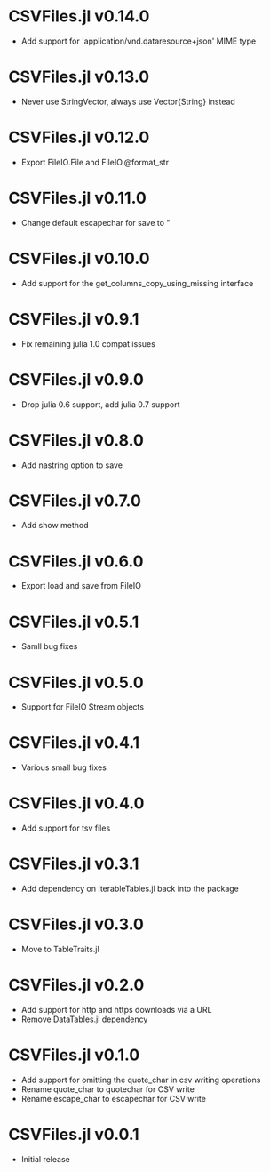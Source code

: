 # CSVFiles.jl v0.14.0
* Add support for 'application/vnd.dataresource+json' MIME type

# CSVFiles.jl v0.13.0
* Never use StringVector, always use Vector{String} instead

# CSVFiles.jl v0.12.0
* Export FileIO.File and FileIO.@format_str

# CSVFiles.jl v0.11.0
* Change default escapechar for save to "

# CSVFiles.jl v0.10.0
* Add support for the get_columns_copy_using_missing interface

# CSVFiles.jl v0.9.1
* Fix remaining julia 1.0 compat issues

# CSVFiles.jl v0.9.0
* Drop julia 0.6 support, add julia 0.7 support

# CSVFiles.jl v0.8.0
* Add nastring option to save

# CSVFiles.jl v0.7.0
* Add show method

# CSVFiles.jl v0.6.0
* Export load and save from FileIO

# CSVFiles.jl v0.5.1
* Samll bug fixes

# CSVFiles.jl v0.5.0
* Support for FileIO Stream objects

# CSVFiles.jl v0.4.1
* Various small bug fixes

# CSVFiles.jl v0.4.0
* Add support for tsv files

# CSVFiles.jl v0.3.1
* Add dependency on IterableTables.jl back into the package

# CSVFiles.jl v0.3.0
* Move to TableTraits.jl

# CSVFiles.jl v0.2.0
* Add support for http and https downloads via a URL
* Remove DataTables.jl dependency

# CSVFiles.jl v0.1.0
* Add support for omitting the quote_char in csv writing operations
* Rename quote_char to quotechar for CSV write
* Rename escape_char to escapechar for CSV write

# CSVFiles.jl v0.0.1
* Initial release
